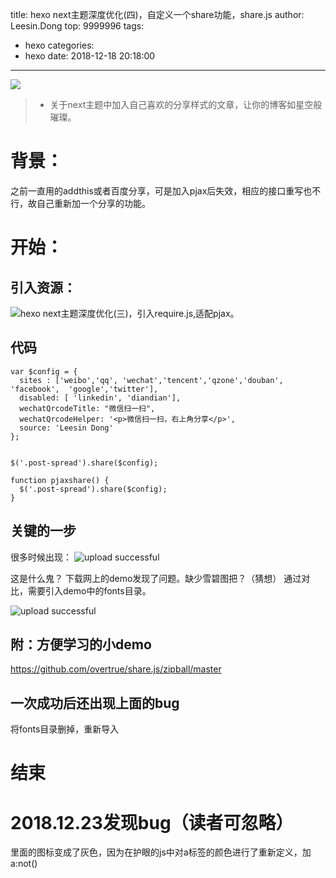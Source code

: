 title: hexo next主题深度优化(四)，自定义一个share功能，share.js
author: Leesin.Dong
top: 9999996
tags:
  - hexo
categories:
  - hexo
date: 2018-12-18 20:18:00
---
![](https://youzi-1257702325.cos.ap-beijing.myqcloud.com/%E6%9F%9A%E5%AD%90/15440658156542.jpg)

> * 关于next主题中加入自己喜欢的分享样式的文章，让你的博客如星空般璀璨。

<!--more-->

# 背景：
之前一直用的addthis或者百度分享，可是加入pjax后失效，相应的接口重写也不行，故自己重新加一个分享的功能。
# 开始：
## 引入资源：
![hexo next主题深度优化(三)，引入require.js,适配pjax。](https://youzi-1257702325.cos.ap-beijing.myqcloud.com/%E6%9F%9A%E5%AD%90/20181210191401118.png?q-sign-algorithm=sha1&q-ak=AKID74tc8jBXfelANQD4gIk8QbffaNJ8gCHA&q-sign-time=1545535263;1545536163&q-key-time=1545535263;1545536163&q-header-list=&q-url-param-list=&q-signature=2d92efcfb806b6b37d7c69659f995ee84cd9682b)
## 代码
```
var $config = {
  sites : ['weibo','qq', 'wechat','tencent','qzone','douban', 'facebook',  'google','twitter'],
  disabled: [ 'linkedin', 'diandian'],
  wechatQrcodeTitle: "微信扫一扫",
  wechatQrcodeHelper: '<p>微信扫一扫，右上角分享</p>',
  source: 'Leesin Dong'
};


$('.post-spread').share($config);

function pjaxshare() {
  $('.post-spread').share($config);
}
```
## 关键的一步
很多时候出现：
![upload successful](https://youzi-1257702325.cos.ap-beijing.myqcloud.com/%E6%9F%9A%E5%AD%90/20181211131002632.png?q-sign-algorithm=sha1&q-ak=AKID74tc8jBXfelANQD4gIk8QbffaNJ8gCHA&q-sign-time=1545535300;1545536200&q-key-time=1545535300;1545536200&q-header-list=&q-url-param-list=&q-signature=06b30ba7733ea16bfcc0d566527f17e9b1259ddb)

这是什么鬼？
下载网上的demo发现了问题。缺少雪碧图把？（猜想）
通过对比，需要引入demo中的fonts目录。

![upload successful](https://youzi-1257702325.cos.ap-beijing.myqcloud.com/%E6%9F%9A%E5%AD%90/20181211131144783.png?q-sign-algorithm=sha1&q-ak=AKID74tc8jBXfelANQD4gIk8QbffaNJ8gCHA&q-sign-time=1545535335;1545536235&q-key-time=1545535335;1545536235&q-header-list=&q-url-param-list=&q-signature=d74cf5003b134c8a41e21c4e18985bfe8488e9d9)

## 附：方便学习的小demo
https://github.com/overtrue/share.js/zipball/master
## 一次成功后还出现上面的bug
将fonts目录删掉，重新导入
# 结束
# 2018.12.23发现bug（读者可忽略）
里面的图标变成了灰色，因为在护眼的js中对a标签的颜色进行了重新定义，加a:not()